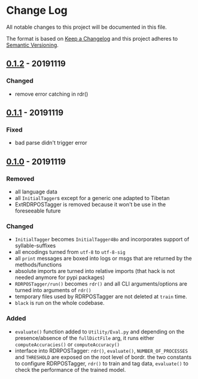 # Change Log

All notable changes to this project will be documented in this file.

The format is based on [Keep a Changelog](http://keepachangelog.com/) and this project adheres to [Semantic Versioning](http://semver.org/).

## [0.1.2](https://github.com/Esukhia/bordr/releases/tag/v0.1.2) - 20191119
### Changed
 * remove error catching in rdr()

## [0.1.1](https://github.com/Esukhia/bordr/releases/tag/v0.1.1) - 20191119
### Fixed
 * bad parse didn't trigger error

## [0.1.0](https://github.com/Esukhia/bordr/releases/tag/v0.1.0) - 20191119
### Removed
 * all language data
 * all `InitialTagger`s except for a generic one adapted to Tibetan
 * ExtRDRPOSTagger is removed because it won't be use in the foreseeable future
### Changed
 * `InitialTagger` becomes `InitialTagger4Bo` and incorporates support of syllable-suffixes
 * all encodings turned from `utf-8` to `utf-8-sig`
 * all `print` messages are boxed into logs or msgs that are returned by the methods/functions
 * absolute imports are turned into relative imports (that hack is not needed anymore for pypi packages)
 * `RDRPOSTagger/run()` becomes `rdr()` and all CLI arguments/options are turned into arguments of `rdr()`
 * temporary files used by RDRPOSTagger are not deleted at `train` time.
 * `black` is run on the whole codebase.
### Added
 * `evaluate()` function added to `Utility/Eval.py` and depending on the presence/absence of the `fullDictFile` arg,
    it runs either `computeAccuracies()` or `computeAccuracy()`
 * interface into RDRPOSTagger: `rdr()`, `evaluate()`, `NUMBER_OF_PROCESSES` and `THRESHOLD` are exposed
    on the root level of bordr. the two constants to configure RDRPOSTagger, `rdr()` to train and tag data,
    `evaluate()` to check the performance of the trained model.
